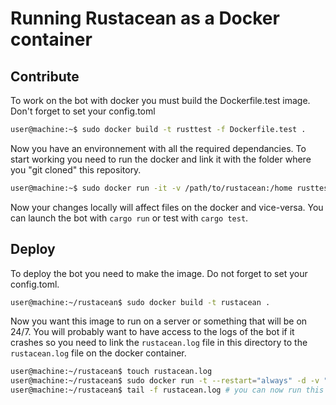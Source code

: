 # Running Rustacean as a Docker container


## Contribute

To work on the bot with docker you must build the Dockerfile.test image. Don't forget to set your config.toml

```sh
user@machine:~$ sudo docker build -t rusttest -f Dockerfile.test .
```

Now you have an environnement with all the required dependancies. To start working you need to run the docker and link it with the folder where you "git cloned" this repository.

```sh
user@machine:~$ sudo docker run -it -v /path/to/rustacean:/home rusttest
```

Now your changes locally will affect files on the docker and vice-versa. You can launch the bot with `cargo run` or test with `cargo test`. 

## Deploy

To deploy the bot you need to make the image. Do not forget to set your config.toml.
```sh
user@machine:~/rustacean$ sudo docker build -t rustacean .
```

Now you want this image to run on a server or something that will be on 24/7. You will probably want to have access to the logs of the bot if it crashes so you need to link the `rustacean.log` file in this directory to the `rustacean.log` file on the docker container.
```sh
user@machine:~/rustacean$ touch rustacean.log
user@machine:~/rustacean$ sudo docker run -t --restart="always" -d -v "$(pwd)/rustacean.log":/home/rustacean.log rustacean
user@machine:~/rustacean$ tail -f rustacean.log # you can now run this to monitor the bot
```
